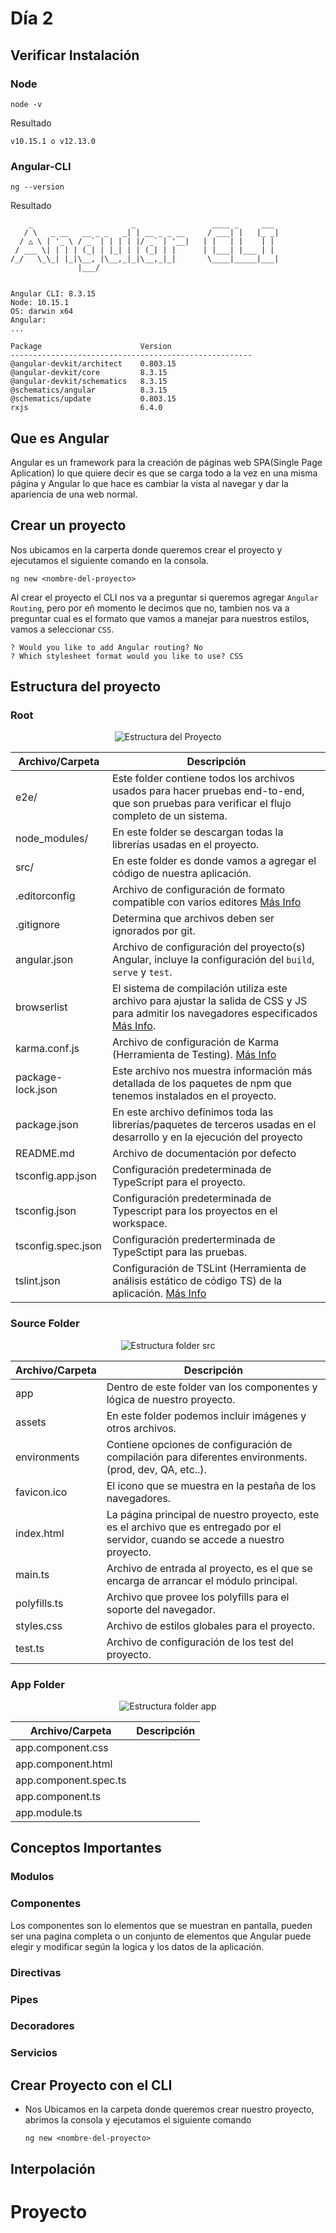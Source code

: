 # Día 2

## Verificar Instalación

### Node

```
node -v
```

Resultado

```
v10.15.1 o v12.13.0
```

### Angular-CLI

```
ng --version
```

Resultado

```
    _                      _                 ____ _     ___
   / \   _ __   __ _ _   _| | __ _ _ __     / ___| |   |_ _|
  / △ \ | '_ \ / _` | | | | |/ _` | '__|   | |   | |    | |
 / ___ \| | | | (_| | |_| | | (_| | |      | |___| |___ | |
/_/   \_\_| |_|\__, |\__,_|_|\__,_|_|       \____|_____|___|
               |___/


Angular CLI: 8.3.15
Node: 10.15.1
OS: darwin x64
Angular:
...

Package                      Version
------------------------------------------------------
@angular-devkit/architect    0.803.15
@angular-devkit/core         8.3.15
@angular-devkit/schematics   8.3.15
@schematics/angular          8.3.15
@schematics/update           0.803.15
rxjs                         6.4.0

```

## Que es Angular

Angular es un framework para la creación de páginas web SPA(Single Page Aplication) lo que quiere decir es que se carga todo a la vez en una misma página y Angular lo que hace es cambiar la vista al navegar y dar la apariencia de una web normal.

## Crear un proyecto

Nos ubicamos en la carperta donde queremos crear el proyecto y ejecutamos el siguiente comando en la consola.

```
ng new <nombre-del-proyecto>
```

Al crear el proyecto el CLI nos va a preguntar si queremos agregar `Angular Routing`, pero por eñ momento le decimos que no, tambien nos va a preguntar cual es el formato que vamos a manejar para nuestros estilos, vamos a seleccionar `CSS`.

```
? Would you like to add Angular routing? No
? Which stylesheet format would you like to use? CSS
```

## Estructura del proyecto

### Root

<p align="center">
    <img src="https://raw.githubusercontent.com/arias9306/capacitacion-angular/master/img/project-structure.jpg" alt="Estructura del Proyecto" />
</p>

| Archivo/Carpeta    | Descripción                                                                                                                                                                                    |
| ------------------ | ---------------------------------------------------------------------------------------------------------------------------------------------------------------------------------------------- |
| e2e/               | Este folder contiene todos los archivos usados para hacer pruebas end-to-end, que son pruebas para verificar el flujo completo de un sistema.                                                  |
| node_modules/      | En este folder se descargan todas la librerías usadas en el proyecto.                                                                                                                          |
| src/               | En este folder es donde vamos a agregar el código de nuestra aplicación.                                                                                                                       |
| .editorconfig      | Archivo de configuración de formato compatible con varios editores [Más Info](https://editorconfig.org/)                                                                                       |
| .gitignore         | Determina que archivos deben ser ignorados por git.                                                                                                                                            |
| angular.json       | Archivo de configuración del proyecto(s) Angular, incluye la configuración del `build`, `serve` y `test`.                                                                                      |
| browserlist        | El sistema de compilación utiliza este archivo para ajustar la salida de CSS y JS para admitir los navegadores especificados [Más Info](https://github.com/browserslist/browserslist#queries). |
| karma.conf.js      | Archivo de configuración de Karma (Herramienta de Testing). [Más Info](http://karma-runner.github.io/latest/index.html)                                                                        |
| package-lock.json  | Este archivo nos muestra información más detallada de los paquetes de npm que tenemos instalados en el proyecto.                                                                               |
| package.json       | En este archivo definimos toda las librerías/paquetes de terceros usadas en el desarrollo y en la ejecución del proyecto                                                                       |
| README.md          | Archivo de documentación por defecto                                                                                                                                                           |
| tsconfig.app.json  | Configuración predeterminada de TypeScript para el proyecto.                                                                                                                                   |
| tsconfig.json      | Configuración predeterminada de Typescript para los proyectos en el workspace.                                                                                                                 |
| tsconfig.spec.json | Configuración prederterminada de TypeSctipt para las pruebas.                                                                                                                                  |
| tslint.json        | Configuración de TSLint (Herramienta de análisis estático de código TS) de la aplicación. [Más Info](https://palantir.github.io/tslint/)                                                       |

### Source Folder

<p align="center">
    <img src="https://raw.githubusercontent.com/arias9306/capacitacion-angular/master/img/project-structure_1.jpg" alt="Estructura folder src" />
</p>

| Archivo/Carpeta | Descripción                                                                                                                        |
| --------------- | ---------------------------------------------------------------------------------------------------------------------------------- |
| app             | Dentro de este folder van los componentes y lógica de nuestro proyecto.                                                            |
| assets          | En este folder podemos incluir imágenes y otros archivos.                                                                          |
| environments    | Contiene opciones de configuración de compilación para diferentes environments. (prod, dev, QA, etc..).                            |
| favicon.ico     | El icono que se muestra en la pestaña de los navegadores.                                                                          |
| index.html      | La página principal de nuestro proyecto, este es el archivo que es entregado por el servidor, cuando se accede a nuestro proyecto. |
| main.ts         | Archivo de entrada al proyecto, es el que se encarga de arrancar el módulo principal.                                              |
| polyfills.ts    | Archivo que provee los polyfills para el soporte del navegador.                                                                    |
| styles.css      | Archivo de estilos globales para el proyecto.                                                                                      |
| test.ts         | Archivo de configuración de los test del proyecto.                                                                                 |

### App Folder

<p align="center">
    <img src="https://raw.githubusercontent.com/arias9306/capacitacion-angular/master/img/project-structure_2.jpg" alt="Estructura folder app" />
</p>

| Archivo/Carpeta       | Descripción |
| --------------------- | ----------- |
| app.component.css     |             |
| app.component.html    |             |
| app.component.spec.ts |             |
| app.component.ts      |             |
| app.module.ts         |             |

## Conceptos Importantes

### Modulos

### Componentes

Los componentes son lo elementos que se muestran en pantalla, pueden ser una pagina completa o un conjunto de elementos que Angular puede elegir y modificar según la logica y los datos de la aplicación.

### Directivas

### Pipes

### Decoradores

### Servicios

## Crear Proyecto con el CLI

- Nos Ubicamos en la carpeta donde queremos crear nuestro proyecto, abrimos la consola y ejecutamos el siguiente comando
  ```
  ng new <nombre-del-proyecto>
  ```

## Interpolación

# Proyecto
